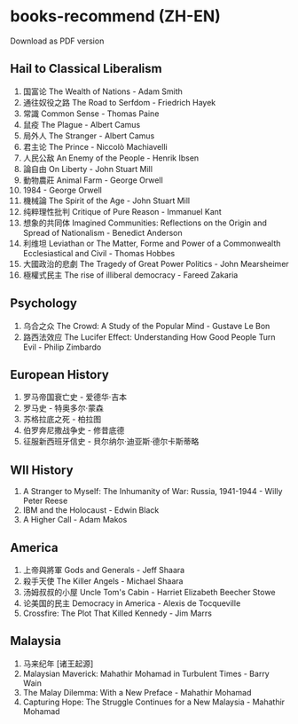 # books-recommend (ZH-EN)
Download as PDF version

## Hail to Classical Liberalism 
1. 国富论 The Wealth of Nations - Adam Smith
2. 通往奴役之路 The Road to Serfdom - Friedrich Hayek
3. 常識 Common Sense - Thomas Paine
4. 鼠疫 The Plague - Albert Camus
5. 局外人 The Stranger - Albert Camus
6. 君主论 The Prince - Niccolò Machiavelli
7. 人民公敌 An Enemy of the People - Henrik Ibsen
8.  論自由 On Liberty - John Stuart Mill
9.  動物農莊 Animal Farm - George Orwell
10. 1984 - George Orwell
11. 機械論 The Spirit of the Age - John Stuart Mill
12. 纯粹理性批判 Critique of Pure Reason - Immanuel Kant
13. 想象的共同体 Imagined Communities: Reflections on the Origin and Spread of Nationalism - Benedict Anderson
14. 利维坦 Leviathan or The Matter, Forme and Power of a Commonwealth Ecclesiastical and Civil - Thomas Hobbes
15. 大國政治的悲劇 The Tragedy of Great Power Politics - John Mearsheimer
16. 極權式民主 The rise of illiberal democracy - Fareed Zakaria 

## Psychology
1. 乌合之众 The Crowd: A Study of the Popular Mind - Gustave Le Bon
2. 路西法效应 The Lucifer Effect: Understanding How Good People Turn Evil - Philip Zimbardo

## European History
1. 罗马帝国衰亡史 - 爱德华·吉本
2. 罗马史 - 特奥多尔·蒙森 
3. 苏格拉底之死 - 柏拉图
4. 伯罗奔尼撒战争史 - 修昔底德
5. 征服新西班牙信史 - 貝尔纳尔·迪亚斯·德尔卡斯蒂略

## WII History
1. A Stranger to Myself: The Inhumanity of War: Russia, 1941-1944 - Willy Peter Reese
2. IBM and the Holocaust - Edwin Black
3. A Higher Call - Adam Makos

## America
1. 上帝與將軍 Gods and Generals - Jeff Shaara
2. 殺手天使 The Killer Angels - Michael Shaara
3. 汤姆叔叔的小屋 Uncle Tom's Cabin - Harriet Elizabeth Beecher Stowe
4. 论美国的民主 Democracy in America - Alexis de Tocqueville
5. Crossfire: The Plot That Killed Kennedy - Jim Marrs

## Malaysia 
1. 马来纪年 [诸王起源]
2. Malaysian Maverick: Mahathir Mohamad in Turbulent Times - 	Barry Wain 
3. The Malay Dilemma: With a New Preface - Mahathir Mohamad
4. Capturing Hope: The Struggle Continues for a New Malaysia - Mahathir Mohamad

